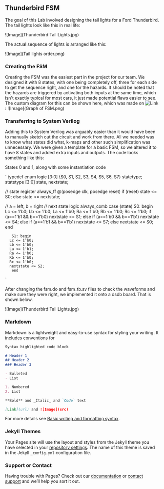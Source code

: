 ## Thunderbird FSM

The goal of this Lab involved designing the tail lights for a Ford Thunderbird.
The tail lights look like this in real life:

![Image](Thunderbird Tail Lights.jpg)

The actual sequence of lights is arranged like this:

![Image](Tail lights order.png)


### Creating the FSM

Creating the FSM was the easiest part in the project for our team.  We designed it with 8 states, with one being completely off, three for each side to get the sequence right, and one for the hazards.  It should be noted that the hazards are triggered by activating both inputs at the same time, which isn't exactly typical for most cars, it just made potential flaws easier to see.  The custom diagram for this can be shown here, which was made on ![Link](https://dreampuf.github.io/GraphvizOnline/#digraph%20G%20%7B%0A%0A%20%20subgraph%20cluster_0%20%7B%0A%20%20%20%20style%3Dfilled%3B%0A%20%20%20%20color%3Dlightgrey%3B%0A%20%20%20%20node%20%5Bstyle%3Dfilled%2Ccolor%3Dwhite%5D%3B%0A%20%20%20%20a0%20-%3E%20a1%20-%3E%20a2%20-%3E%20a3%3B%0A%20%20%20%20label%20%3D%20%22process%20%231%22%3B%0A%20%20%7D%0A%0A%20%20subgraph%20cluster_1%20%7B%0A%20%20%20%20node%20%5Bstyle%3Dfilled%5D%3B%0A%20%20%20%20b0%20-%3E%20b1%20-%3E%20b2%20-%3E%20b3%3B%0A%20%20%20%20label%20%3D%20%22process%20%232%22%3B%0A%20%20%20%20color%3Dblue%0A%20%20%7D%0A%20%20start%20-%3E%20a0%3B%0A%20%20start%20-%3E%20b0%3B%0A%20%20a1%20-%3E%20b3%3B%0A%20%20b2%20-%3E%20a3%3B%0A%20%20a3%20-%3E%20a0%3B%0A%20%20a3%20-%3E%20end%3B%0A%20%20b3%20-%3E%20end%3B%0A%0A%20%20start%20%5Bshape%3DMdiamond%5D%3B%0A%20%20end%20%5Bshape%3DMsquare%5D%3B%0A%7D):
![Image](Graph of FSM.png)

### Transferring to System Verilog

Adding this to System Verilog was arguably easier than it would have been to manually sketch out the circuit and work from there.  All we needed was to know what states did what, k-maps and other such simplification was unnecessary.  We were given a template for a basic FSM, so we altered it to have 8 states and added extra inputs and outputs.  The code looks something like this:

States 0 and 1, along with some instantiation code

`
typedef enum 	logic [3:0] {S0, S1, S2, S3, S4, S5, S6, S7} statetype;
   statetype [3:0] state, nextstate;
   
   // state register
   always_ff @(posedge clk, posedge reset)
     if (reset) state <= S0;
     else       state <= nextstate;
   
   // a = left, b = right
   // next state logic
   always_comb
     case (state)
       S0: begin
	  Lc <= 1'b0;
	  Lb <= 1'b0;
	  La <= 1'b0;
	  Ra <= 1'b0;
	  Rb <= 1'b0;
	  Rc <= 1'b0;
	  if (a==1'b1 && b==1'b0) nextstate <= S1;
	  else if (a==1'b0 && b==1'b1) nextstate <= S4;
	  else if (a==1'b1 && b==1'b1) nextstate <= S7;
	  else   nextstate <= S0;
       end
	   
       S1: begin
	  Lc <= 1'b0;
	  Lb <= 1'b0;
	  La <= 1'b1;
	  Ra <= 1'b0;
	  Rb <= 1'b0;
	  Rc <= 1'b0;	  	  
	  nextstate <= S2;
       end
 `
 
 After changing the fsm.do and fsm_tb.sv files to check the waveforms and make sure they were right, we implemented it onto a dsdb board.  That is shown below.
 
 ![Image](Thunderbird Tail Lights.jpg)


### Markdown

Markdown is a lightweight and easy-to-use syntax for styling your writing. It includes conventions for

```markdown
Syntax highlighted code block

# Header 1
## Header 2
### Header 3

- Bulleted
- List

1. Numbered
2. List

**Bold** and _Italic_ and `Code` text

[Link](url) and ![Image](src)
```

For more details see [Basic writing and formatting syntax](https://docs.github.com/en/github/writing-on-github/getting-started-with-writing-and-formatting-on-github/basic-writing-and-formatting-syntax).

### Jekyll Themes

Your Pages site will use the layout and styles from the Jekyll theme you have selected in your [repository settings](https://github.com/DragonPrime10/Thunderbird-FSM/settings/pages). The name of this theme is saved in the Jekyll `_config.yml` configuration file.

### Support or Contact

Having trouble with Pages? Check out our [documentation](https://docs.github.com/categories/github-pages-basics/) or [contact support](https://support.github.com/contact) and we’ll help you sort it out.
